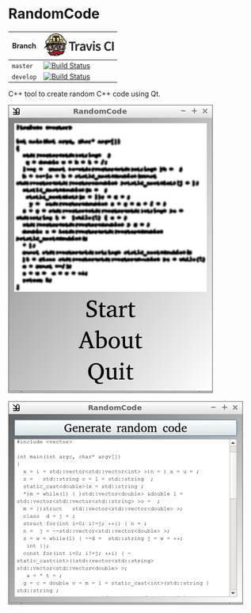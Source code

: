 # RandomCode

Branch|[![Travis CI logo](pics/TravisCI.png)](https://travis-ci.org)
---|---
`master`|[![Build Status](https://travis-ci.org/richelbilderbeek/RandomCode.svg?branch=master)](https://travis-ci.org/richelbilderbeek/RandomCode)
`develop`|[![Build Status](https://travis-ci.org/richelbilderbeek/RandomCode.svg?branch=develop)](https://travis-ci.org/richelbilderbeek/RandomCode)

C++ tool to create random C++ code using Qt.

![RandomCode menu v5.0](pics/RandomCodeMenu_5_0.png)

![RandomCode v5.0](pics/RandomCode_5_0.png)